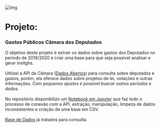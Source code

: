 ![img](https://raw.githubusercontent.com/arthurtavari/portfolio_data_science/master/img/layout.jpg)
# Projeto: 
### Gastos Públicos Câmara dos Deputados
O objetivo deste projeto é extrair os dados sobre gastos dos Deputados no período de 2019/2020 e criar uma base para que seja possível analisar e gerar insitghs. 
  <br>
  <br>
Utilizei a API da Câmara ([Dados Abertos](https://dadosabertos.camara.leg.br/)) para consulta sobre deputados e gastos, porém, ela oferece dados sobre projetos de lei, votações e outras informações. *Com pequenos ajustes é possível buscar outros períodos e dados*. 
  <br>
  <br>
No repositório disponibilizo um [Notebook em Jupyter](https://github.com/arthurtavari/gastos_publicos/blob/master/processo_ETL.ipynb) que faz todo o processo de conexão com a API, extração, manipulação, limpeza de dados inconsistentes e criação de uma base em CSV. 
  <br>
  <br>
[Base de Dados](https://github.com/arthurtavari/gastos_publicos/tree/master/db) já tratados para consulta.
<br> 
